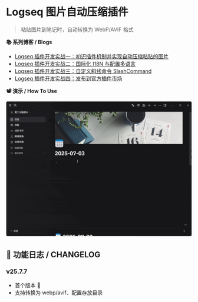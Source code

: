 # Logseq 图片自动压缩插件
> 粘贴图片到笔记时，自动转换为 WebP/AVIF 格式

**📚 系列博客 / Blogs**

* [Logseq 插件开发实战一：初识插件机制并实现自动压缩粘贴的图片](https://blog.csdn.net/ssrc0604hx/article/details/148903071)
* [Logseq 插件开发实战二：国际化 I18N 与配置多语言](https://blog.csdn.net/ssrc0604hx/article/details/149090434)
* [Logseq 插件开发实战三：自定义斜线命令 SlashCommand](https://blog.csdn.net/ssrc0604hx/article/details/149090733)
* [Logseq 插件开发实战四：发布到官方插件市场](https://blog.csdn.net/ssrc0604hx/article/details/149090833)

**📽️ 演示 / How To Use**

![demo](docs/logseq-img-tiny.gif)

## 🌟 功能日志 / CHANGELOG

### v25.7.7
* 首个版本 🎉
* 支持转换为 webp/avif、配置存放目录
